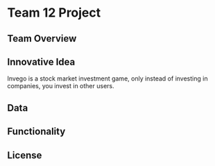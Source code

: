 # Team 12 Project

## Team Overview

## Innovative Idea
Invego is a stock market investment game, only instead of investing in companies, you invest in other users. 

## Data

## Functionality

## License

